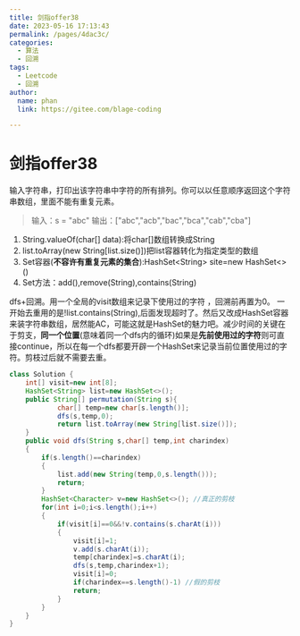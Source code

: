 ```yaml
---
title: 剑指offer38
date: 2023-05-16 17:13:43
permalink: /pages/4dac3c/
categories: 
  - 算法
  - 回溯
tags: 
  - Leetcode
  - 回溯
author: 
  name: phan
  link: https://gitee.com/blage-coding

---
```

# 剑指offer38

输入字符串，打印出该字符串中字符的所有排列。你可以以任意顺序返回这个字符串数组，里面不能有重复元素。

> 输入：s = "abc"
> 输出：["abc","acb","bac","bca","cab","cba"]

1. String.valueOf(char[] data):将char\[\]数组转换成String
2. list.toArray(new String\[list.size()\])把list容器转化为指定类型的数组
3. Set容器(**不容许有重复元素的集合**):HashSet\<String\> site=new HashSet<>()                                                              
4. Set方法：add(),remove(String),contains(String)

dfs+回溯。用一个全局的visit数组来记录下使用过的字符 ，回溯前再置为0。                                                                                                                                              一开始去重用的是!list.contains(String),后面发现超时了。然后又改成HashSet容器来装字符串数组，居然能AC，可能这就是HashSet的魅力吧。减少时间的关键在于剪支，**同一个位置**(意味着同一个dfs内的循环)如果是**先前使用过的字符**则可直接continue，所以在每一个dfs都要开辟一个HashSet来记录当前位置使用过的字符。剪枝过后就不需要去重。

```java
class Solution {
    int[] visit=new int[8]; 
    HashSet<String> list=new HashSet<>();
    public String[] permutation(String s){
            char[] temp=new char[s.length()];
            dfs(s,temp,0);                     
            return list.toArray(new String[list.size()]);
    }
    public void dfs(String s,char[] temp,int charindex)
    {
        if(s.length()==charindex)
        {     
            list.add(new String(temp,0,s.length()));              
            return;
        }
        HashSet<Character> v=new HashSet<>(); //真正的剪枝
        for(int i=0;i<s.length();i++)
        {
            if(visit[i]==0&&!v.contains(s.charAt(i)))
            {
                visit[i]=1;
                v.add(s.charAt(i));
                temp[charindex]=s.charAt(i);
                dfs(s,temp,charindex+1);               
                visit[i]=0;
                if(charindex==s.length()-1) //假的剪枝
                return;
            }                       
        }
    }
}
```